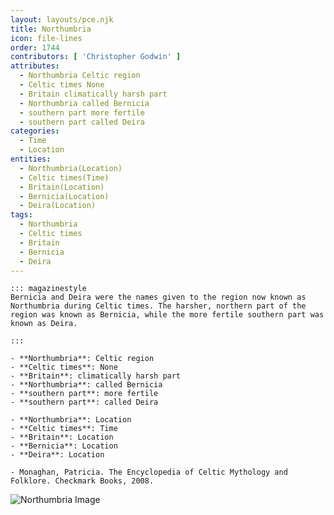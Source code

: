 ```yaml
---
layout: layouts/pce.njk
title: Northumbria
icon: file-lines
order: 1744
contributors: [ 'Christopher Godwin' ]
attributes:
  - Northumbria Celtic region
  - Celtic times None
  - Britain climatically harsh part
  - Northumbria called Bernicia
  - southern part more fertile
  - southern part called Deira
categories:
  - Time
  - Location
entities:
  - Northumbria(Location)
  - Celtic times(Time)
  - Britain(Location)
  - Bernicia(Location)
  - Deira(Location)
tags:
  - Northumbria
  - Celtic times
  - Britain
  - Bernicia
  - Deira
---
```

``` tab [group1:Info]
::: magazinestyle
Bernicia and Deira were the names given to the region now known as Northumbria during Celtic times. The harsher, northern part of the region was known as Bernicia, while the more fertile southern part was known as Deira.

:::
```
``` tab [group1:Attributes]
- **Northumbria**: Celtic region
- **Celtic times**: None
- **Britain**: climatically harsh part
- **Northumbria**: called Bernicia
- **southern part**: more fertile
- **southern part**: called Deira
```
``` tab [group1:Entities]
- **Northumbria**: Location
- **Celtic times**: Time
- **Britain**: Location
- **Bernicia**: Location
- **Deira**: Location
```
``` tab [group1:Sources]
- Monaghan, Patricia. The Encyclopedia of Celtic Mythology and Folklore. Checkmark Books, 2008.
```
![Northumbria Image](['https://upload.wikimedia.org/wikipedia/commons/thumb/b/be/Map_of_the_Kingdom_of_Northumbria_around_700_AD.svg/1200px-Map_of_the_Kingdom_of_Northumbria_around_700_AD.svg.png'])
